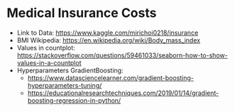 # Medical Insurance Costs
* Link to Data: https://www.kaggle.com/mirichoi0218/insurance
* BMI Wikipedia: https://en.wikipedia.org/wiki/Body_mass_index
* Values in countplot: https://stackoverflow.com/questions/59461033/seaborn-how-to-show-values-in-a-countplot
* Hyperparameters GradientBoosting:
    - https://www.datasciencelearner.com/gradient-boosting-hyperparameters-tuning/
    - https://educationalresearchtechniques.com/2019/01/14/gradient-boosting-regression-in-python/


